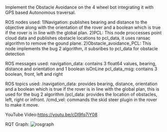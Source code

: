 Implement the Obstacle Avoidance on the 4 wheel bot integrating it with GPS based Autonomous traversal.

ROS nodes used:
1)Navigation: publishes bearing and distance to the objective along with the orientation of the rover and a boolean which is true if the rover is in line with the global plan.
2)PCL: This node proccesses point cloud data and publishes obstacle locations to pcl_data, it uses ransac algorithm to remove the gound plane.
2)Obstacle_avoidance_PCL: This node implements the bug 2 algorithm, it subsribes to pcl_data for obstacle detection

ROS messages used:
navigation_data: contains 3 float64 values, bearing, distance and orientation and 1 boolean isOnLine
pcl_data_msg: contains 3 boolean, front, left and right

ROS topics used:
/navigation_data: provides bearing, distance, orientation and a boolean which is true if the rover is in line with the global plan, this is used for the bug 2 algorithm
/pcl_data: provides the location of obstacles, left, right or infront.
/cmd_vel: commands the skid steer plugin in the rover to make it move.


YouTube Video:https://youtu.be/cDl9fq7iY08

RQT Graph:
![rosgraph](https://github.com/MRM-AIA-TP-2025/MRM_DillonAsherAlmeida/assets/149039357/2eaba99b-fd08-4085-ad02-58d510f96849)
